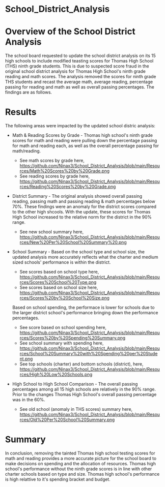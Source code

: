 # School_District_Analysis
# Overview of the School District Analysis

The school board requested to update the school district analysis on its 15 high schools to include modified teasting scores for Thomas High School (THS) ninth grade students. This is due to suspected score fraud in the original school district analysis for Thomas High School's ninth grade reading and math scores. The analysis removed the scores for ninth grade THS students and recast the average math, average reading, percentage passing for reading and math as well as overall passing percentages. The findings are as follows.

# Results

The following areas were impacted by the updated school distric analysis:
- Math & Reading Scores by Grade -
  Thomas high school's ninth grade scores for math and reading were pulling down the percentage passing for math and reading each, as well as the overall percentage passing for math/reading. 
  - See math scores by grade here, https://github.com/Ninax3/School_District_Analysis/blob/main/Resources/Math%20Scores%20by%20Grade.png
  - See reading scores by grade here, https://github.com/Ninax3/School_District_Analysis/blob/main/Resources/Reading%20Scores%20by%20Grade.png

- District Summary -
The original analysis showed overall passing reading, passing math and passing reading & math percentages below 70%. These findings were an anomaly for the district scores compared to the other high shcools. With the update, these scores for Thomas High School increased to the relative norm for the district in the 90% range. 
  - See new school summary here, https://github.com/Ninax3/School_District_Analysis/blob/main/Resources/New%20Per%20School%20Summary%20.png

- School Summary -
Based on the school type and school size, the updated analysis more accurately reflects what the charter and medium sized schools' performance is within the district. 
  - See scores based on school type here, https://github.com/Ninax3/School_District_Analysis/blob/main/Resources/Scores%20School%20Type.png
  - See scores based on school size here, https://github.com/Ninax3/School_District_Analysis/blob/main/Resources/Scores%20by%20School%20Size.png 

  Based on school spending, the performace is lower for schools due to the larger district school's performance bringing down the performance percentages.  
    - See score based on school spending here, https://github.com/Ninax3/School_District_Analysis/blob/main/Resources/Scores%20by%20Spending%20Summary.png
    - See school summary with spending here, https://github.com/Ninax3/School_District_Analysis/blob/main/Resources/School%20Summary%20with%20Spending%20per%20Student.png
    - See top schools (charter) and bottom schools (district), here, https://github.com/Ninax3/School_District_Analysis/blob/main/Resources/High%20Low%20Schools.png

- High School to High School Comparison -
The overall passing percentages among all 15 high schools are relatively in the 90% range. Prior to the changes Thomas High School's overall passing percentage was in the 60%. 
    - See old school (anomaly in THS scores) summary here,    https://github.com/Ninax3/School_District_Analysis/blob/main/Resources/Old%20Per%20School%20Summary.png 


# Summary

In conclusion, removing the tainted Thomas high school testing scores for math and reading provides a more accurate picture for the school board to make decisions on spending and the allocation of resources. Thomas high school's performance without the ninth grade scores is in line with other charter schools based on type and size. Thomas high school's performance is high relattive to it's spending bracket and budget. 
